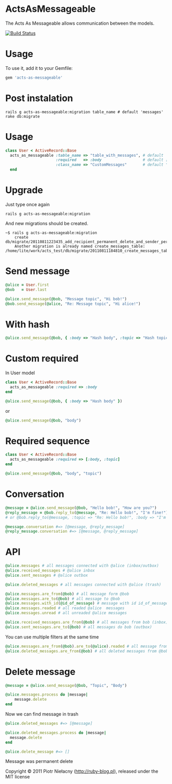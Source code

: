 
ActsAsMessageable
=================

The Acts As Messageable allows communication between the models.

[![Build Status](http://travis-ci.org/LTe/acts-as-messageable.png)](http://github.com/LTe/acts-as-messageable)

Usage
=====

To use it, add it to your Gemfile:

```ruby
gem 'acts-as-messageable'
```

Post instalation
================

```
rails g acts-as-messageable:migration table_name # default 'messages'
rake db:migrate
```

Usage
=====

```ruby
class User < ActiveRecord::Base
  acts_as_messageable :table_name => "table_with_messages", # default 'messages'
                      :required   => :body                  # default [:topic, :body]
                      :class_name => "CustomMessages"       # default "ActsAsMessageable::Message"
  end
```

Upgrade
=======

Just type once again

```
rails g acts-as-messageable:migration
```

And new migrations should be created.

```
~$ rails g acts-as-messageable:migration
    create  db/migrate/20110811223435_add_recipient_permanent_delete_and_sender_permanent_delete_to_messages.rb
    Another migration is already named create_messages_table: /home/lite/work/acts_test/db/migrate/20110811184810_create_messages_table.rb
```

Send message
============

```ruby
@alice = User.first
@bob   = User.last

@alice.send_message(@bob, "Message topic", "Hi bob!")
@bob.send_message(@alice, "Re: Message topic", "Hi alice!")
```

With hash
=========

```ruby
@alice.send_message(@bob, { :body => "Hash body", :topic => "Hash topic" })
```

Custom required
===============

In User model

```ruby
class User < ActiveRecord::Base
  acts_as_messageable :required => :body
end

@alice.send_message(@bob, { :body => "Hash body" })
```

or

```ruby
@alice.send_message(@bob, "body")
```

Required sequence
=================

```ruby
class User < ActiveRecord::Base
  acts_as_messageable :required => [:body, :topic]
end

@alice.send_message(@bob, "body", "topic")
```

Conversation
============

```ruby
@message = @alice.send_message(@bob, "Hello bob!", "How are you?")
@reply_message = @bob.reply_to(@message, "Re: Hello bob!", "I'm fine!")
# or @bob.reply_to(@message, :topic => "Re: Hello bob!", :body => "I'm fine!")

@message.conversation #=> [@message, @reply_message]
@reply_message.conversation #=> [@message, @reply_message]
```

API
===

```ruby
@alice.messages # all messages connected with @alice (inbox/outbox)
@alice.received_messages # @alice inbox
@alice.sent_messages # @alice outbox

@alice.deleted_messages # all messages connected with @alice (trash)

@alice.messages.are_from(@bob) # all message form @bob
@alice.messages.are_to(@bob) # all message to @bob
@alice.messages.with_id(@id_of_message) # message with id id_of_message
@alice.messages.readed # all readed @alice  messages
@alice.messages.unread # all unreaded @alice messages

@alice.received_messages.are_from(@bob) # all messages from bob (inbox)
@alice.sent_messages.are_to(@bob) # all messages do bob (outbox)
```

You can use multiple filters at the same time

```ruby
@alice.messages.are_from(@bob).are_to(@alice).readed # all message from @bob to @alice and readed
@alice.deleted_messages.are_from(@bob) # all deleted messages from @bob
```

Delete message
==============

```ruby
@message = @alice.send_message(@bob, "Topic", "Body")

@alice.messages.process do |message|
    message.delete
end
```

Now we can find message in trash

```ruby
@alice.deleted_messages #=> [@message]

@alice.deleted_messages.process do |message|
  message.delete
end

@alice.delete_message #=> []
```

Message was permanent delete

Copyright © 2011 Piotr Niełacny (http://ruby-blog.pl), released under the MIT license
